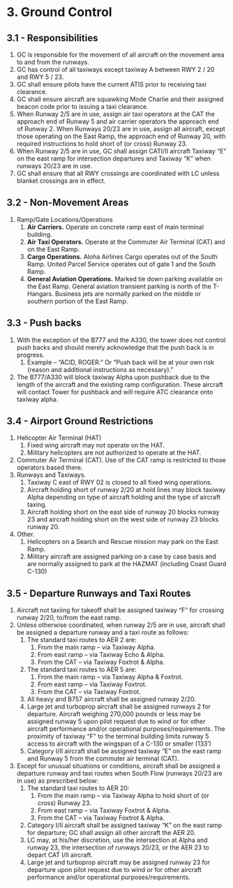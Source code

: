# 3. Ground Control

## 3.1 - Responsibilities

1. GC is responsible for the movement of all aircraft on the movement area to and from the runways.
2. GC has control of all taxiways except taxiway A between RWY 2 / 20 and RWY 5 / 23.
3. GC shall ensure pilots have the current ATIS prior to receiving taxi clearance.
4. GC shall ensure aircraft are squawking Mode Charlie and their assigned beacon code prior to issuing a taxi clearance.
5. When Runway 2/5 are in use, assign air taxi operators at the CAT the approach end of Runway 5 and air carrier operators the approach end of Runway 2. When Runways 20/23 are in use, assign all aircraft, except those operating on the East Ramp, the approach end of Runway 20, with required instructions to hold short of (or cross) Runway 23.
6. When Runway 2/5 are in use, GC shall assign CATI/II aircraft Taxiway “E” on the east ramp for intersection departures and Taxiway “K” when runways 20/23 are in use.
7. GC shall ensure that all RWY crossings are coordinated with LC unless blanket crossings are in effect.

## 3.2 - Non-Movement Areas

1. Ramp/Gate Locations/Operations
    1. **Air Carriers.** Operate on concrete ramp east of main terminal building.
    2. **Air Taxi Operators.** Operate at the Commuter Air Terminal (CAT) and on the East Ramp.
    3. **Cargo Operations.** Aloha Airlines Cargo operates out of the South Ramp. United Parcel Service operates out of gate 1 and the South Ramp.
    4. **General Aviation Operations.** Marked tie down parking available on the East Ramp. General aviation transient parking is north of the T-Hangars. Business jets are normally parked on the middle or southern portion of the East Ramp.

## 3.3 - Push backs

1. With the exception of the B777 and the A330, the tower does not control push backs and should merely acknowledge that the push back is in progress.
    1. Example – “ACID, ROGER.” Or “Push back will be at your own risk (reason and additional instructions as necessary).”
2. The B777/A330 will block taxiway Alpha upon pushback due to the length of the aircraft and the existing ramp configuration. These aircraft will contact Tower for pushback and will require ATC clearance onto taxiway alpha.

## 3.4 - Airport Ground Restrictions

1. Helicopter Air Terminal (HAT)
    1. Fixed wing aircraft may not operate on the HAT.
    2. Military helicopters are not authorized to operate at the HAT.
2. Commuter Air Terminal (CAT). Use of the CAT ramp is restricted to those operators based there.
3. Runways and Taxiways.
    1. Taxiway C east of RWY 02 is closed to all fixed wing operations.
    2. Aircraft holding short of runway 2/20 at hold lines may block taxiway Alpha depending on type of aircraft holding and the type of aircraft taxing.
    3. Aircraft holding short on the east side of runway 20 blocks runway 23 and aircraft holding short on the west side of runway 23 blocks runway 20.
4. Other.
    1. Helicopters on a Search and Rescue mission may park on the East Ramp.
    2. Military aircraft are assigned parking on a case by case basis and are normally assigned to park at the HAZMAT (including Coast Guard C-130)

## 3.5 - Departure Runways and Taxi Routes

1. Aircraft not taxiing for takeoff shall be assigned taxiway “F” for crossing runway 2/20, to/from the east ramp.
2. Unless otherwise coordinated, when runway 2/5 are in use, aircraft shall be assigned a departure runway and a taxi route as follows:
    1. The standard taxi routes to AER 2 are:
        1. From the main ramp – via Taxiway Alpha.
        2. From east ramp – via Taxiway Echo & Alpha.
        3. From the CAT – via Taxiway Foxtrot & Alpha.
    2. The standard taxi routes to AER 5 are:
        1. From the main ramp – via Taxiway Alpha & Foxtrot.
        2. From east ramp – via Taxiway Foxtrot.
        3. From the CAT – via Taxiway Foxtrot.
    3. All heavy and B757 aircraft shall be assigned runway 2/20.
    4. Large jet and turboprop aircraft shall be assigned runways 2 for departure. Aircraft weighing 270,000 pounds or less may be assigned runway 5 upon pilot request due to wind or for other aircraft performance and/or operational purposes/requirements. The proximity of taxiway “F” to the terminal building limits runway 5 access to aircraft with the wingspan of a C-130 or smaller (133’)
    5. Category I/II aircraft shall be assigned taxiway “E” on the east ramp and Runway 5 from the commuter air terminal (CAT).
3. Except for unusual situations or conditions, aircraft shall be assigned a departure runway and taxi routes when South Flow (runways 20/23 are in use) as prescribed below:
    1. The standard taxi routes to AER 20:
        1. From the main ramp – via Taxiway Alpha to hold short of (or cross) Runway 23.
        2. From east ramp – via Taxiway Foxtrot & Alpha.
        3. From the CAT – via Taxiway Foxtrot & Alpha.
    2. Category I/II aircraft shall be assigned taxiway “K” on the east ramp for departure; GC shall assign all other aircraft the AER 20.
    3. LC may, at his/her discretion, use the intersection at Alpha and runway 23, the intersection of runways 20/23, or the AER 23 to depart CAT I/II aircraft.
    4. Large jet and turboprop aircraft may be assigned runway 23 for departure upon pilot request due to wind or for other aircraft performance and/or operational purposes/requirements.
